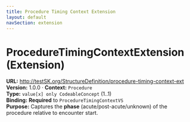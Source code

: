 ```yaml
---
title: Procedure Timing Context Extension
layout: default
navSection: extension
---
```


# ProcedureTimingContextExtension (Extension)

**URL:** http://testSK.org/StructureDefinition/procedure-timing-context-ext  
**Version:** 1.0.0 · **Context:** `Procedure`  
**Type:** `value[x] only CodeableConcept` (1..1)  
**Binding:** **Required** to `ProcedureTimingContextVS`  
**Purpose:** Captures the **phase** (acute/post-acute/unknown) of the procedure relative to encounter start.